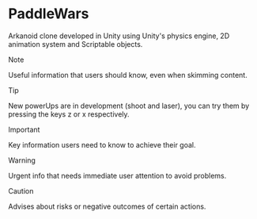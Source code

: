 # PaddleWars
 Arkanoid clone developed in Unity using Unity's physics engine, 2D animation system and Scriptable objects.

> [!NOTE]
> Useful information that users should know, even when skimming content.

> [!TIP]
> New powerUps are in development (shoot and laser), you can try them by pressing the keys z or x respectively.

> [!IMPORTANT]
> Key information users need to know to achieve their goal.

> [!WARNING]
> Urgent info that needs immediate user attention to avoid problems.

> [!CAUTION]
> Advises about risks or negative outcomes of certain actions.

 
